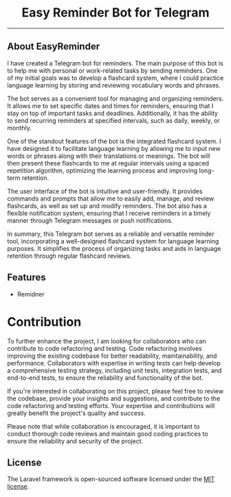 <center><h1> Easy Reminder Bot for Telegram </h1></center>

---

## About EasyReminder
I have created a Telegram bot for reminders. The main purpose of this bot is to help me with personal or work-related tasks by sending reminders. One of my initial goals was to develop a flashcard system, where I could practice language learning by storing and reviewing vocabulary words and phrases.

The bot serves as a convenient tool for managing and organizing reminders. It allows me to set specific dates and times for reminders, ensuring that I stay on top of important tasks and deadlines. Additionally, it has the ability to send recurring reminders at specified intervals, such as daily, weekly, or monthly.

One of the standout features of the bot is the integrated flashcard system. I have designed it to facilitate language learning by allowing me to input new words or phrases along with their translations or meanings. The bot will then present these flashcards to me at regular intervals using a spaced repetition algorithm, optimizing the learning process and improving long-term retention.

The user interface of the bot is intuitive and user-friendly. It provides commands and prompts that allow me to easily add, manage, and review flashcards, as well as set up and modify reminders. The bot also has a flexible notification system, ensuring that I receive reminders in a timely manner through Telegram messages or push notifications.

In summary, this Telegram bot serves as a reliable and versatile reminder tool, incorporating a well-designed flashcard system for language learning purposes. It simplifies the process of organizing tasks and aids in language retention through regular flashcard reviews.

## Features
- Remidner

# Contribution

To further enhance the project, I am looking for collaborators who can contribute to code refactoring and testing. Code refactoring involves improving the existing codebase for better readability, maintainability, and performance. Collaborators with expertise in writing tests can help develop a comprehensive testing strategy, including unit tests, integration tests, and end-to-end tests, to ensure the reliability and functionality of the bot.

If you're interested in collaborating on this project, please feel free to review the codebase, provide your insights and suggestions, and contribute to the code refactoring and testing efforts. Your expertise and contributions will greatly benefit the project's quality and success.

Please note that while collaboration is encouraged, it is important to conduct thorough code reviews and maintain good coding practices to ensure the reliability and security of the project.






## License

The Laravel framework is open-sourced software licensed under the [MIT license](https://opensource.org/licenses/MIT).
